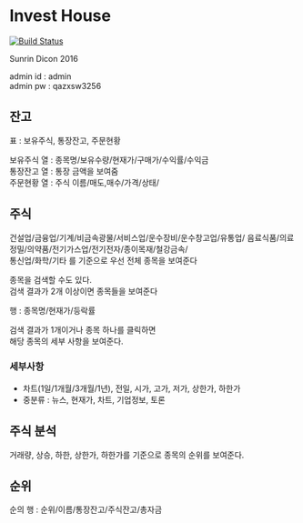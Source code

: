 Invest House
============
[![Build Status](https://travis-ci.com/Leop0ld/invest_house.svg?token=qcqT6sxsssJMAJCJDW7Q&branch=master)](https://travis-ci.com/Leop0ld/invest_house)

Sunrin Dicon 2016

admin id : admin  
admin pw : qazxsw3256  

## 잔고
표 : 보유주식, 통장잔고, 주문현황  

보유주식 열 : 종목명/보유수량/현재가/구매가/수익률/수익금  
통장잔고 열 : 통장 금액을 보여줌  
주문현황 열 : 주식 이름/매도,매수/가격/상태/

## 주식

건설업/금융업/기계/비금속광물/서비스업/운수장비/운수창고업/유통업/
음료식품/의료정밀/의약품/전기가스업/전기전자/종이목재/철강금속/  
통신업/화학/기타 를 기준으로 우선 전체 종목을 보여준다  

종목을 검색할 수도 있다.  
검색 결과가 2개 이상이면 종목들을 보여준다  

행 : 종목명/현재가/등락률  

검색 결과가 1개이거나 종목 하나를 클릭하면  
해당 종목의 세부 사항을 보여준다.  

### 세부사항

- 차트(1일/1개월/3개월/1년), 전일, 시가, 고가, 저가, 상한가, 하한가
- 중분류 : 뉴스, 현재가, 차트, 기업정보, 토론

## 주식 분석

거래량, 상승, 하한, 상한가, 하한가를 기준으로 종목의 순위를 보여준다.

## 순위

순의 행 : 순위/이름/통장잔고/주식잔고/총자금
